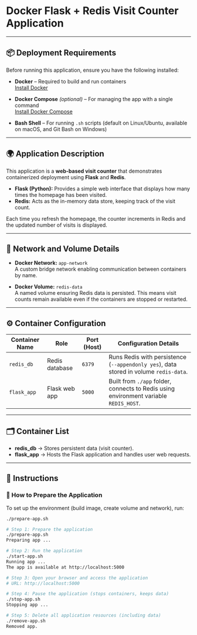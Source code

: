 # Docker Flask + Redis Visit Counter Application

---

## 📦 Deployment Requirements

Before running this application, ensure you have the following installed:

- **Docker** – Required to build and run containers  
  [Install Docker](https://docs.docker.com/get-docker/)  

- **Docker Compose** *(optional)* – For managing the app with a single command  
  [Install Docker Compose](https://docs.docker.com/compose/install/)  

- **Bash Shell** – For running `.sh` scripts (default on Linux/Ubuntu, available on macOS, and Git Bash on Windows)  

---

## 🌍 Application Description

This application is a **web-based visit counter** that demonstrates containerized deployment using **Flask** and **Redis**.

- **Flask (Python):** Provides a simple web interface that displays how many times the homepage has been visited.  
- **Redis:** Acts as the in-memory data store, keeping track of the visit count.  

Each time you refresh the homepage, the counter increments in Redis and the updated number of visits is displayed.

---

## 🔗 Network and Volume Details

- **Docker Network:** `app-network`  
  A custom bridge network enabling communication between containers by name.  

- **Docker Volume:** `redis-data`  
  A named volume ensuring Redis data is persisted. This means visit counts remain available even if the containers are stopped or restarted.  

---

## ⚙️ Container Configuration

| Container Name | Role           | Port (Host) | Configuration Details                                                                 |
|----------------|----------------|-------------|---------------------------------------------------------------------------------------|
| `redis_db`     | Redis database | `6379`      | Runs Redis with persistence (`--appendonly yes`), data stored in volume `redis-data`. |
| `flask_app`    | Flask web app  | `5000`      | Built from `./app` folder, connects to Redis using environment variable `REDIS_HOST`. |

---

## 🗂️ Container List

- **redis_db** → Stores persistent data (visit counter).  
- **flask_app** → Hosts the Flask application and handles user web requests.  

---

## 🚀 Instructions

### 🔧 How to Prepare the Application

To set up the environment (build image, create volume and network), run:

```bash
./prepare-app.sh

# Step 1: Prepare the application
./prepare-app.sh
Preparing app ...

# Step 2: Run the application
./start-app.sh
Running app ...
The app is available at http://localhost:5000

# Step 3: Open your browser and access the application
# URL: http://localhost:5000

# Step 4: Pause the application (stops containers, keeps data)
./stop-app.sh
Stopping app ...

# Step 5: Delete all application resources (including data)
./remove-app.sh
Removed app.

